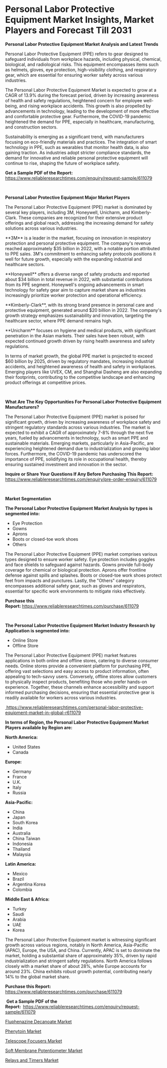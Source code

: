 <p><h1>Personal Labor Protective Equipment Market Insights, Market Players and Forecast Till 2031</h1></p><p><strong>Personal Labor Protective Equipment Market Analysis and Latest Trends</strong></p>
<p><p>Personal Labor Protective Equipment (PPE) refers to gear designed to safeguard individuals from workplace hazards, including physical, chemical, biological, and radiological risks. This equipment encompasses items such as helmets, gloves, eye protection, high-visibility clothing, and respiratory gear, which are essential for ensuring worker safety across various industries.</p><p>The Personal Labor Protective Equipment Market is expected to grow at a CAGR of 13.9% during the forecast period, driven by increasing awareness of health and safety regulations, heightened concern for employee well-being, and rising workplace accidents. This growth is also propelled by advancements in technology, leading to the development of more effective and comfortable protective gear. Furthermore, the COVID-19 pandemic heightened the demand for PPE, especially in healthcare, manufacturing, and construction sectors. </p><p>Sustainability is emerging as a significant trend, with manufacturers focusing on eco-friendly materials and practices. The integration of smart technology in PPE, such as wearables that monitor health data, is also gaining traction. As industries adopt stricter compliance standards, the demand for innovative and reliable personal protective equipment will continue to rise, shaping the future of workplace safety.</p></p>
<p><strong>Get a Sample PDF of the Report:&nbsp;</strong> <a href="https://www.reliableresearchtimes.com/enquiry/request-sample/611079?utm_campaign=1386&utm_medium=2&utm_source=Github&utm_content=ia&utm_term=29092024&utm_id=personal-labor-protective-equipment">https://www.reliableresearchtimes.com/enquiry/request-sample/611079</a></p>
<p>&nbsp;</p>
<p><strong>Personal Labor Protective Equipment Major Market Players</strong></p>
<p><p>The Personal Labor Protective Equipment (PPE) market is dominated by several key players, including 3M, Honeywell, Unicharm, and Kimberly-Clark. These companies are recognized for their extensive product offerings and global reach, addressing the increasing demand for safety solutions across various industries.</p><p>**3M** is a leader in the market, focusing on innovation in respiratory protection and personal protective equipment. The company's revenue reached approximately $35 billion in 2022, with a notable portion attributed to PPE sales. 3M's commitment to enhancing safety protocols positions it well for future growth, especially with the expanding industrial and healthcare sectors.</p><p>**Honeywell** offers a diverse range of safety products and reported about $34 billion in total revenue in 2022, with substantial contributions from its PPE segment. Honeywell's ongoing advancements in smart technology for safety gear aim to capture market share as industries increasingly prioritize worker protection and operational efficiency.</p><p>**Kimberly-Clark**, with its strong brand presence in personal care and protective equipment, generated around $20 billion in 2022. The company's growth strategy emphasizes sustainability and innovation, targeting the healthcare sector, where PPE demand remains high.</p><p>**Unicharm** focuses on hygiene and medical products, with significant penetration in the Asian markets. Their sales have been robust, with expected continued growth driven by rising health awareness and safety regulations.</p><p>In terms of market growth, the global PPE market is projected to exceed $60 billion by 2025, driven by regulatory mandates, increasing industrial accidents, and heightened awareness of health and safety in workplaces. Emerging players like UVEX, CM, and Shanghai Dasheng are also expanding their footprints, contributing to the competitive landscape and enhancing product offerings at competitive prices.</p></p>
<p>&nbsp;</p>
<p><strong>What Are The Key Opportunities For Personal Labor Protective Equipment Manufacturers?</strong></p>
<p><p>The Personal Labor Protective Equipment (PPE) market is poised for significant growth, driven by increasing awareness of workplace safety and stringent regulatory standards across various industries. The market is expected to exhibit a CAGR of approximately 7-8% through the next five years, fueled by advancements in technology, such as smart PPE and sustainable materials. Emerging markets, particularly in Asia-Pacific, are experiencing heightened demand due to industrialization and growing labor forces. Furthermore, the COVID-19 pandemic has underscored the importance of PPE, solidifying its role in occupational health, thereby ensuring sustained investment and innovation in the sector.</p></p>
<p><strong>Inquire or Share Your Questions If Any Before Purchasing This Report:</strong> <a href="https://www.reliableresearchtimes.com/enquiry/pre-order-enquiry/611079?utm_campaign=1386&utm_medium=2&utm_source=Github&utm_content=ia&utm_term=29092024&utm_id=personal-labor-protective-equipment">https://www.reliableresearchtimes.com/enquiry/pre-order-enquiry/611079</a></p>
<p>&nbsp;</p>
<p><strong>Market Segmentation</strong></p>
<p><strong>The Personal Labor Protective Equipment Market Analysis by types is segmented into:</strong></p>
<p><ul><li>Eye Protection</li><li>Gowns</li><li>Aprons</li><li>Boots or closed-toe work shoes</li><li>Others</li></ul></p>
<p><p>The Personal Labor Protective Equipment (PPE) market comprises various types designed to ensure worker safety. Eye protection includes goggles and face shields to safeguard against hazards. Gowns provide full-body coverage for chemical or biological protection. Aprons offer frontline defense against spills and splashes. Boots or closed-toe work shoes protect feet from impacts and punctures. Lastly, the "Others" category encompasses additional safety gear, such as gloves and respirators, essential for specific work environments to mitigate risks effectively.</p></p>
<p><strong>Purchase this Report:&nbsp;</strong><a href="https://www.reliableresearchtimes.com/purchase/611079?utm_campaign=1386&utm_medium=2&utm_source=Github&utm_content=ia&utm_term=29092024&utm_id=personal-labor-protective-equipment">https://www.reliableresearchtimes.com/purchase/611079</a></p>
<p>&nbsp;</p>
<p><strong>The Personal Labor Protective Equipment Market Industry Research by Application is segmented into:</strong></p>
<p><ul><li>Online Store</li><li>Offline Store</li></ul></p>
<p><p>The Personal Labor Protective Equipment (PPE) market features applications in both online and offline stores, catering to diverse consumer needs. Online stores provide a convenient platform for purchasing PPE, offering vast selections and easy access to product information, often appealing to tech-savvy users. Conversely, offline stores allow customers to physically inspect products, benefiting those who prefer hands-on experience. Together, these channels enhance accessibility and support informed purchasing decisions, ensuring that essential protective gear is readily available for workers across various industries.</p></p>
<p><a href="https://www.reliableresearchtimes.com/personal-labor-protective-equipment-market-in-global-r611079?utm_campaign=1386&utm_medium=2&utm_source=Github&utm_content=ia&utm_term=29092024&utm_id=personal-labor-protective-equipment">&nbsp;https://www.reliableresearchtimes.com/personal-labor-protective-equipment-market-in-global-r611079</a></p>
<p><strong>In terms of Region, the Personal Labor Protective Equipment Market Players available by Region are:</strong></p>
<p>
    <p> <strong> North America: </strong>
        <ul>
            <li>United States</li>
            <li>Canada</li>
        </ul>
        </p> 
    <p> <strong> Europe: </strong>
        <ul>
            <li>Germany</li>
            <li>France</li>
            <li>U.K.</li>
            <li>Italy</li>
            <li>Russia</li>
        </ul>
        </p> 
    <p> <strong> Asia-Pacific: </strong>
        <ul>
            <li>China</li>
            <li>Japan</li>
            <li>South Korea</li>
            <li>India</li>
            <li>Australia</li>
            <li>China Taiwan</li>
            <li>Indonesia</li>
            <li>Thailand</li>
            <li>Malaysia</li>
        </ul>
        </p> 
    <p> <strong> Latin America: </strong>
        <ul>
            <li>Mexico</li>
            <li>Brazil</li>
            <li>Argentina Korea</li>
            <li>Colombia</li>
        </ul>
        </p> 
    <p> <strong> Middle East & Africa: </strong>
        <ul>
            <li>Turkey</li>
            <li>Saudi</li>
            <li>Arabia</li>
            <li>UAE</li>
            <li>Korea</li>
        </ul>
    </p>
    </p>
<p><p>The Personal Labor Protective Equipment market is witnessing significant growth across various regions, notably in North America, Asia-Pacific (APAC), Europe, the USA, and China. Currently, APAC is set to dominate the market, holding a substantial share of approximately 35%, driven by rapid industrialization and stringent safety regulations. North America follows closely with a market share of about 28%, while Europe accounts for around 23%. China exhibits robust growth potential, contributing nearly 14% to the global market share.</p></p>
<p><strong>Purchase this Report: </strong><a href="https://www.reliableresearchtimes.com/purchase/611079?utm_campaign=1386&utm_medium=2&utm_source=Github&utm_content=ia&utm_term=29092024&utm_id=personal-labor-protective-equipment">https://www.reliableresearchtimes.com/purchase/611079</a></p>
<p>&nbsp;<strong>Get a Sample PDF of the Report:&nbsp;&nbsp;</strong><a href="https://www.reliableresearchtimes.com/enquiry/request-sample/611079?utm_campaign=1386&utm_medium=2&utm_source=Github&utm_content=ia&utm_term=29092024&utm_id=personal-labor-protective-equipment">https://www.reliableresearchtimes.com/enquiry/request-sample/611079</a></p>
<p><strong></strong></p>
<p><p><a href="https://issuu.com/reportprime-2/docs/fluphenazine-decanoate-market-size-_fb3f56188bbda8?utm_campaign=1386&utm_medium=2&utm_source=Github&utm_content=ia&utm_term=29092024&utm_id=personal-labor-protective-equipment">Fluphenazine Decanoate Market</a></p><p><a href="https://issuu.com/reportprime-2/docs/phenytoin-market-size-2030.pptx_9dc327cb4e9a76?utm_campaign=1386&utm_medium=2&utm_source=Github&utm_content=ia&utm_term=29092024&utm_id=personal-labor-protective-equipment">Phenytoin Market</a></p><p><a href="https://www.linkedin.com/pulse/global-telescope-focusers-market-focus-product-type-rack-and-pinion-qfrtf?utm_campaign=1386&utm_medium=2&utm_source=Github&utm_content=ia&utm_term=29092024&utm_id=personal-labor-protective-equipment">Telescope Focusers Market</a></p><p><a href="https://www.linkedin.com/pulse/soft-membrane-potentiometer-market-trends-growth-outlook-2024-lxiyf?utm_campaign=1386&utm_medium=2&utm_source=Github&utm_content=ia&utm_term=29092024&utm_id=personal-labor-protective-equipment">Soft Membrane Potentiometer Market</a></p><p><a href="https://www.linkedin.com/pulse/global-relays-timers-market-share-growth-opportunities-size-9lonf?utm_campaign=1386&utm_medium=2&utm_source=Github&utm_content=ia&utm_term=29092024&utm_id=personal-labor-protective-equipment">Relays and Timers Market</a></p></p>